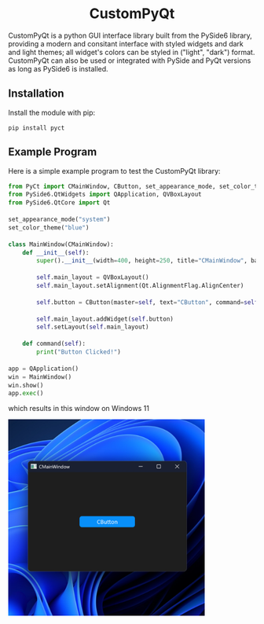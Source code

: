 
<h1 align="center">CustomPyQt</h1>

CustomPyQt is a python GUI interface library built from the PySide6
library, providing a modern and consitant interface with styled widgets
and dark and light themes; all widget's colors can be styled in 
("light", "dark") format. CustomPyQt can also be used or integrated 
with PySide and PyQt versions as long as PySide6 is installed.

## Installation
Install the module with pip:

```
pip install pyct
```

## Example Program
Here is a simple example program to test the CustomPyQt library:

```python
from PyCt import CMainWindow, CButton, set_appearance_mode, set_color_theme
from PySide6.QtWidgets import QApplication, QVBoxLayout
from PySide6.QtCore import Qt

set_appearance_mode("system")
set_color_theme("blue")

class MainWindow(CMainWindow):
    def __init__(self):
        super().__init__(width=400, height=250, title="CMainWindow", background_color="rgb(30,30,30)")

        self.main_layout = QVBoxLayout()
        self.main_layout.setAlignment(Qt.AlignmentFlag.AlignCenter)

        self.button = CButton(master=self, text="CButton", command=self.command)

        self.main_layout.addWidget(self.button)
        self.setLayout(self.main_layout)

    def command(self):
        print("Button Clicked!")

app = QApplication()
win = MainWindow()
win.show()
app.exec()
```

which results in this window on Windows 11

<img src="documentation_images/simple_example_image.png" width="400"/>





